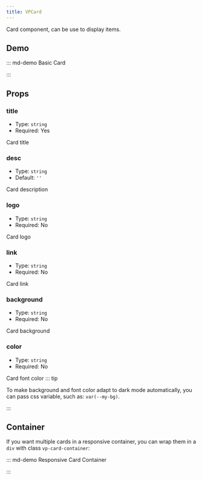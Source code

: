 ```yaml
---
title: VPCard
---
```


Card component, can be use to display items.

<!-- more -->

## Demo

<!-- #region demo -->

::: md-demo Basic Card

<VPCard
  title="Mr.Hope"
  desc="Where there is light, there is hope"
  logo="https://mister-hope.com/logo.svg"
  link="https://mister-hope.com"
  background="rgba(253, 230, 138, 0.15)"
/>

:::

<!-- #endregion demo -->

## Props

### title

- Type: `string`
- Required: Yes

Card title

### desc

- Type: `string`
- Default: `''`

Card description

### logo

- Type: `string`
- Required: No

Card logo

### link

- Type: `string`
- Required: No

Card link

### background

- Type: `string`
- Required: No

Card background

### color

- Type: `string`
- Required: No

Card font color
::: tip

To make background and font color adapt to dark mode automatically, you can pass css variable, such as: `var(--my-bg)`.

:::

## Container

If you want multiple cards in a responsive container, you can wrap them in a `div` with class `vp-card-container`:

::: md-demo Responsive Card Container

<div class="vp-card-container">
  <VPCard
    v-for="i in 12"
    title="Mr.Hope"
    desc="Where there is light, there is hope"
    logo="https://mister-hope.com/logo.svg"
    link="https://mister-hope.com"
    background="rgba(253, 230, 138, 0.15)"
  />
  <VPCard
    title="Mr.Hope"
    desc="Where there is light, there is hope"
    logo="https://mister-hope.com/logo.svg"
    link="https://mister-hope.com"
    background="rgba(253, 230, 138, 0.15)"
  />
  <VPCard
    title="Mr.Hope"
    desc="Where there is light, there is hope"
    logo="https://mister-hope.com/logo.svg"
    link="https://mister-hope.com"
    background="rgba(253, 230, 138, 0.15)"
  />
</div>

:::
